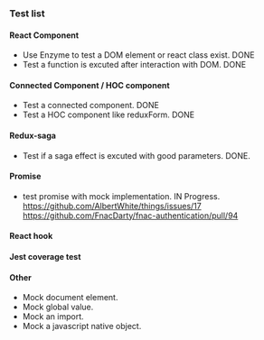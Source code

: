 ### Test list

#### React Component

- Use Enzyme to test a DOM element or react class exist. DONE
- Test a function is excuted after interaction with DOM. DONE

#### Connected Component / HOC component

- Test a connected component. DONE
- Test a HOC component like reduxForm. DONE

#### Redux-saga

- Test if a saga effect is excuted with good parameters. DONE.

#### Promise

- test promise with mock implementation. IN Progress.
  https://github.com/AlbertWhite/things/issues/17
  https://github.com/FnacDarty/fnac-authentication/pull/94

#### React hook

#### Jest coverage test

#### Other

- Mock document element.
- Mock global value.
- Mock an import.
- Mock a javascript native object.
